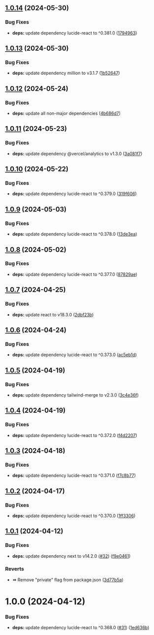 ## [1.0.14](https://github.com/edwinhern/next-template-2024/compare/v1.0.13...v1.0.14) (2024-05-30)

### Bug Fixes

- **deps:** update dependency lucide-react to ^0.381.0 ([1794963](https://github.com/edwinhern/next-template-2024/commit/1794963789583e52441c08c72eb784bd65f04957))

## [1.0.13](https://github.com/edwinhern/next-template-2024/compare/v1.0.12...v1.0.13) (2024-05-30)

### Bug Fixes

- **deps:** update dependency million to v3.1.7 ([1b52647](https://github.com/edwinhern/next-template-2024/commit/1b526476c64c1c7d2d5bb1df18062b7a03b4006c))

## [1.0.12](https://github.com/edwinhern/next-template-2024/compare/v1.0.11...v1.0.12) (2024-05-24)

### Bug Fixes

- **deps:** update all non-major dependencies ([4b686d7](https://github.com/edwinhern/next-template-2024/commit/4b686d79efa292be1f8349fb0757edb14e0e41b7))

## [1.0.11](https://github.com/edwinhern/next-template-2024/compare/v1.0.10...v1.0.11) (2024-05-23)

### Bug Fixes

- **deps:** update dependency @vercel/analytics to v1.3.0 ([3a081f7](https://github.com/edwinhern/next-template-2024/commit/3a081f7e9ca1b821ec6a86b51707962fb6e7ef93))

## [1.0.10](https://github.com/edwinhern/next-template-2024/compare/v1.0.9...v1.0.10) (2024-05-22)

### Bug Fixes

- **deps:** update dependency lucide-react to ^0.379.0 ([319f606](https://github.com/edwinhern/next-template-2024/commit/319f6061e9fbf8f564874958aac72f273d4d77ea))

## [1.0.9](https://github.com/edwinhern/next-template-2024/compare/v1.0.8...v1.0.9) (2024-05-03)

### Bug Fixes

- **deps:** update dependency lucide-react to ^0.378.0 ([13de3ea](https://github.com/edwinhern/next-template-2024/commit/13de3eab0fb530cb0620ba41279b9a024754e7e5))

## [1.0.8](https://github.com/edwinhern/next-template-2024/compare/v1.0.7...v1.0.8) (2024-05-02)

### Bug Fixes

- **deps:** update dependency lucide-react to ^0.377.0 ([87829ae](https://github.com/edwinhern/next-template-2024/commit/87829ae0ea70e1bae5142c33a94a4cd20894e210))

## [1.0.7](https://github.com/edwinhern/next-template-2024/compare/v1.0.6...v1.0.7) (2024-04-25)

### Bug Fixes

- **deps:** update react to v18.3.0 ([2dbf23b](https://github.com/edwinhern/next-template-2024/commit/2dbf23b6e0dfb94a113987fcdf265b02bf09a749))

## [1.0.6](https://github.com/edwinhern/next-template-2024/compare/v1.0.5...v1.0.6) (2024-04-24)

### Bug Fixes

- **deps:** update dependency lucide-react to ^0.373.0 ([ac5eb1d](https://github.com/edwinhern/next-template-2024/commit/ac5eb1dcfe00fde489a413b3ef6fc01303f8f8df))

## [1.0.5](https://github.com/edwinhern/next-template-2024/compare/v1.0.4...v1.0.5) (2024-04-19)

### Bug Fixes

- **deps:** update dependency tailwind-merge to v2.3.0 ([3c4e36f](https://github.com/edwinhern/next-template-2024/commit/3c4e36f39bcaf9b4dbb73fd865124acfddf087f7))

## [1.0.4](https://github.com/edwinhern/next-template-2024/compare/v1.0.3...v1.0.4) (2024-04-19)

### Bug Fixes

- **deps:** update dependency lucide-react to ^0.372.0 ([f4d2207](https://github.com/edwinhern/next-template-2024/commit/f4d2207bea53abcb360bbe130fccf54f1e1e854d))

## [1.0.3](https://github.com/edwinhern/next-template-2024/compare/v1.0.2...v1.0.3) (2024-04-18)

### Bug Fixes

- **deps:** update dependency lucide-react to ^0.371.0 ([f7c8b77](https://github.com/edwinhern/next-template-2024/commit/f7c8b77748adb411647fc94c4469c908e20603d5))

## [1.0.2](https://github.com/edwinhern/next-template-2024/compare/v1.0.1...v1.0.2) (2024-04-17)

### Bug Fixes

- **deps:** update dependency lucide-react to ^0.370.0 ([1ff3306](https://github.com/edwinhern/next-template-2024/commit/1ff3306b18679f1f7583e2ada992a07ab5fdd9dd))

## [1.0.1](https://github.com/edwinhern/next-template-2024/compare/v1.0.0...v1.0.1) (2024-04-12)

### Bug Fixes

- **deps:** update dependency next to v14.2.0 ([#32](https://github.com/edwinhern/next-template-2024/issues/32)) ([f9e0461](https://github.com/edwinhern/next-template-2024/commit/f9e04616841f5cfe5cd8b58ec1ec942822591aad))

### Reverts

- :rewind: Remove "private" flag from package.json ([3d77b5a](https://github.com/edwinhern/next-template-2024/commit/3d77b5a74359ec55e24aac954cf1f65350b1b0f0))

# 1.0.0 (2024-04-12)

### Bug Fixes

- **deps:** update dependency lucide-react to ^0.368.0 ([#31](https://github.com/edwinhern/next-template-2024/issues/31)) ([1ed636b](https://github.com/edwinhern/next-template-2024/commit/1ed636b60ae9d34ad2eba910691b712aa0eb444d))
